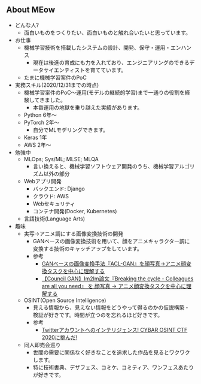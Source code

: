 ## About MEow
- どんな人?
    - 面白いものをつくりたい、面白いものと触れ合いたいと思っています。
- お仕事
    - 機械学習技術を搭載したシステムの設計、開発、保守・運用・エンハンス
        - 現在は後進の育成にも力を入れており、エンジニアリングのできるデータサイエンティストを育てています。
    - たまに機械学習案件のPoC
- 実務スキル(2020/12/31までの時点)
    - 機械学習案件のPoC〜運用(モデルの継続的学習)まで一通りの役割を経験してきました。
        - 本番運用の地獄を乗り越えた実績があります。
    - Python 6年〜
    - PyTorch 2年〜
        - 自分でMLモデリングできます。
    - Keras 1年
    - AWS 2年〜
- 勉強中
    - MLOps; Sys/ML; MLSE; MLQA
      - 言い換えると、機械学習ソフトウェア開発のうち、機械学習アルゴリズム以外の部分
    - Webアプリ開発
        - バックエンド: Django
        - クラウド: AWS
        - Webセキュリティ
        - コンテナ開発(Docker, Kubernetes)
    - 言語技術(Language Arts)
- 趣味
    - 実写→アニメ調にする画像変換技術の開発
        - GANベースの画像変換技術を用いて、顔をアニメキャラクター調に変換する技術のキャッチアップをしています。
        - 参考
            - [GANベースの画像変換手法『ACL-GAN』を顔写真→アニメ顔変換タスクを中心に理解する](https://meow-memow.hatenablog.com/entry/2020/10/06/223748)
            - [【Council GAN】Im2Im論文『Breaking the cycle - Colleagues are all you need』 を 顔写真 → アニメ顔変換タスクを中心に理解する](https://meow-memow.hatenablog.com/entry/2020/07/09/090703)
    - OSINT(Open Source Intelligence)
        - 見える情報から、見えない情報をどうやって得るのかの仮説構築・検証が好きです。時間が立つのを忘れるほど好きです。
        - 参考
            - [Twitterアカウントへのインテリジェンス! CYBAR OSINT CTF 2020に挑んだ!](https://speakerdeck.com/meow_noisy/cybar-osint-ctf2020)
    - 同人即売会巡り
        - 世間の需要に関係なく好きなことを追求した作品を見るとワクワクします。
        - 特に技術書典、デザフェス、コミケ、コミティア、ワンフェスあたりが好きです。

